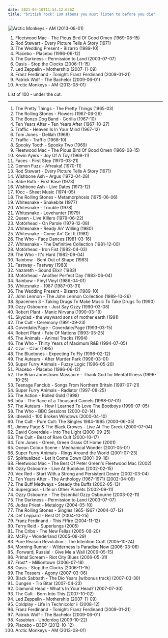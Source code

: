 ```yaml
---
date: 2021-04-10T11:54:12.636Z
title: "british rock: 100 albums you must listen to before you die"
---
```

![Arctic Monkeys - AM (2013-08-01)](http://coverartarchive.org/release/bf584cf2-dc33-433e-b8b2-b85578822726/7915352231-500.jpg "Arctic Monkeys - AM (2013-08-01)")
<ol class="albums">
<li data-cover="https://img.discogs.com/94WmIhDZkpmBhdsoi0M-uIqGKzA=/fit-in/600x598/filters:strip_icc():format(jpeg):mode_rgb():quality(90)/discogs-images/R-1788144-1262858017.jpeg.jpg" data-tags="blues, classic rock, british blues, british rock" role="button">Fleetwood Mac - The Pious Bird Of Good Omen (1969-08-15)</li>
<li data-cover="http://coverartarchive.org/release/dba7eb5d-6990-4b2e-8184-96da42fda50d/912704314-500.jpg" data-tags="rod stewart, classic rock" role="button">Rod Stewart - Every Picture Tells A Story (1971)</li>
<li data-cover="https://img.discogs.com/n1zQKA7w3Sx_BNBwResU86nrwc0=/fit-in/600x587/filters:strip_icc():format(jpeg):mode_rgb():quality(90)/discogs-images/R-1130935-1194608897.jpeg.jpg" data-tags="80s, post-punk, jangle pop" role="button">The Wedding Present - Bizarro (1989-10)</li>
<li data-cover="http://coverartarchive.org/release/dfd1efc5-a99d-4560-8141-4a26da18c209/8801167569-500.jpg" data-tags="alternative rock, alternative, rock" role="button">Placebo - Placebo (1996-06-12)</li>
<li data-cover="https://img.discogs.com/D53FDXAc79Ssa6z8iqCp6HK-GJQ=/fit-in/600x597/filters:strip_icc():format(jpeg):mode_rgb():quality(90)/discogs-images/R-504056-1473854757-6906.jpeg.jpg" data-tags="hard rock, rock" role="button">The Darkness - Permission to Land (2003-07-07)</li>
<li data-cover="http://coverartarchive.org/release/d4cba698-1145-443b-9c5e-83217f0607b6/5375956926-500.jpg" data-tags="rock" role="button">Oasis - Stop the Clocks (2006-11-15)</li>
<li data-cover="http://coverartarchive.org/release/dd433df0-cd39-3ffc-9ca2-f99d597815ea/3778150488-500.jpg" data-tags="classic rock, hard rock" role="button">Led Zeppelin - Mothership (2007-11-09)</li>
<li data-cover="http://coverartarchive.org/release/f5229c40-d183-41b9-a88c-01b2059201b7/9832610394-500.jpg" data-tags="indie rock" role="button">Franz Ferdinand - Tonight: Franz Ferdinand (2009-01-21)</li>
<li data-cover="http://coverartarchive.org/release/4f8f41d4-895d-488d-95d0-7daec079bcd1/21698152605-500.jpg" data-tags="indie, alternative, folk, epic, fucking epic" role="button">Patrick Wolf - The Bachelor (2009-06-01)</li>
<li data-cover="http://coverartarchive.org/release/bf584cf2-dc33-433e-b8b2-b85578822726/7915352231-500.jpg" data-tags="indie rock" role="button">Arctic Monkeys - AM (2013-08-01)</li>
</ol>
List of 100 - under the cut.
<!-- more -->

_________________

<ol class="albums">
<li data-cover="http://coverartarchive.org/release/4bb9271f-9653-4d32-817a-e6ca2bff98ce/24208062156-500.jpg" data-tags="60s, classic rock" role="button">
The Pretty Things - The Pretty Things (1965-03)
</li>
<li data-cover="http://coverartarchive.org/release/e53265c1-7e75-4c3b-908a-6c684cc4f338/6701550123-500.jpg" data-tags="classic rock, rock, 60s" role="button">
The Rolling Stones - Flowers (1967-06-26)
</li>
<li data-cover="https://img.discogs.com/28415784b9210344a4a62ec6cd31adb2d01b3637/images/spacer.gif" data-tags="rock, comedy, the bonzo dog band" role="button">
The Bonzo Dog Band - Gorilla (1967-10)
</li>
<li data-cover="https://img.discogs.com/SyFM0FDJH3d_HlVrk35uJbwm8rM=/fit-in/500x500/filters:strip_icc():format(jpeg):mode_rgb():quality(90)/discogs-images/R-6750810-1425855376-2224.jpeg.jpg" data-tags="classic rock, blues rock, rock, 60s" role="button">
Ten Years After - Ten Years After (1967-10-27)
</li>
<li data-cover="http://coverartarchive.org/release/359fcf82-91a9-344f-9e03-552eba557ebb/21830982354-500.jpg" data-tags="classic rock, progressive rock, psychedelic rock" role="button">
Traffic - Heaven Is In Your Mind (1967-12)
</li>
<li data-cover="http://coverartarchive.org/release/b0834e54-d0e0-47e0-a4eb-e49314e48d8a/10005458481-500.jpg" data-tags="classic rock, british invasion, british rock, 60s british, british 60s, 60s british invasion" role="button">
Tom Jones - Delilah (1968)
</li>
<li data-cover="http://coverartarchive.org/release/d187b1c1-da41-4769-ad7d-24f63d95e1b6/23101278087-500.jpg" data-tags="classic rock, rock" role="button">
Traffic - Traffic (1968-10)
</li>
<li data-cover="https://img.discogs.com/N9i_0sP8hpyYokX-RRwl8Re2m_Q=/fit-in/600x591/filters:strip_icc():format(jpeg):mode_rgb():quality(90)/discogs-images/R-3399390-1361356685-4806.jpeg.jpg" data-tags="classic rock, rock" role="button">
Spooky Tooth - Spooky Two (1969)
</li>
<li data-cover="https://img.discogs.com/94WmIhDZkpmBhdsoi0M-uIqGKzA=/fit-in/600x598/filters:strip_icc():format(jpeg):mode_rgb():quality(90)/discogs-images/R-1788144-1262858017.jpeg.jpg" data-tags="blues, classic rock, british blues, british rock" role="button">
Fleetwood Mac - The Pious Bird Of Good Omen (1969-08-15)
</li>
<li data-cover="https://img.discogs.com/E0LyO6T3OPBUVs7hpXRghCOJrwM=/fit-in/600x593/filters:strip_icc():format(jpeg):mode_rgb():quality(90)/discogs-images/R-1387306-1215278648.jpeg.jpg" data-tags="progressive rock, psychedelic, 60s, canterbury scene" role="button">
Kevin Ayers - Joy Of A Toy (1969-11)
</li>
<li data-cover="https://img.discogs.com/MoQsSuTpAIXwDzXwalT2fI0oEHg=/fit-in/600x595/filters:strip_icc():format(jpeg):mode_rgb():quality(90)/discogs-images/R-15931032-1600423777-8490.jpeg.jpg" data-tags="rock" role="button">
Faces - First Step (1970-03-21)
</li>
<li data-cover="http://coverartarchive.org/release/6f19a26d-5535-417d-8b37-8e1eadda365a/8768587121-500.jpg" data-tags="progressive rock" role="button">
Demon Fuzz - Afreaka! (1970-11)
</li>
<li data-cover="http://coverartarchive.org/release/dba7eb5d-6990-4b2e-8184-96da42fda50d/912704314-500.jpg" data-tags="rod stewart, classic rock" role="button">
Rod Stewart - Every Picture Tells A Story (1971)
</li>
<li data-cover="https://img.discogs.com/IkuVyF5le_aG2neyEscSuSPmMXI=/fit-in/500x495/filters:strip_icc():format(jpeg):mode_rgb():quality(90)/discogs-images/R-1520895-1225746667.jpeg.jpg" data-tags="progressive rock, classic rock" role="button">
Wishbone Ash - Argus (1972-04-28)
</li>
<li data-cover="http://coverartarchive.org/release/8c1ef9f5-abdc-4a0b-a330-2f3d9ce1dabc/9922718331-500.jpg" data-tags="rock, 70s" role="button">
Babe Ruth - First Base (1973)
</li>
<li data-cover="http://coverartarchive.org/release/213cc82d-2687-4bda-956a-f5464125bd79/14751105457-500.jpg" data-tags="live, british rock, twin guitar, harmoney" role="button">
Wishbone Ash - Live Dates (1973-12)
</li>
<li data-cover="https://img.discogs.com/3RKifN7iWPQLLxVubHenxA5mLo0=/fit-in/600x534/filters:strip_icc():format(jpeg):mode_rgb():quality(90)/discogs-images/R-754325-1155421519.jpeg.jpg" data-tags="art rock, rock, 70s" role="button">
10cc - Sheet Music (1974-05)
</li>
<li data-cover="http://coverartarchive.org/release/491f61db-06c7-48da-a0e7-1da8e3d12fe9/22893719452-500.jpg" data-tags="rock, 70s" role="button">
The Rolling Stones - Metamorphosis (1975-06-06)
</li>
<li data-cover="https://img.discogs.com/1VDGSqXlqjkUN04mY0vNFa5g8iA=/fit-in/435x437/filters:strip_icc():format(jpeg):mode_rgb():quality(90)/discogs-images/R-2974859-1309953889.jpeg.jpg" data-tags="hard rock" role="button">
Whitesnake - Snakebite (1977)
</li>
<li data-cover="https://img.discogs.com/VVv6K3tCDDFcALl0MEIg-NkjMUI=/fit-in/234x366/filters:strip_icc():format(jpeg):mode_rgb():quality(90)/discogs-images/R-4536145-1485639324-1684.jpeg.jpg" data-tags="hard rock" role="button">
Whitesnake - Trouble (1978)
</li>
<li data-cover="https://img.discogs.com/qGKMN-yFbqO37G1jBNCe-qfblp4=/fit-in/600x536/filters:strip_icc():format(jpeg):mode_rgb():quality(90)/discogs-images/R-15887392-1604770889-3313.jpeg.jpg" data-tags="hard rock" role="button">
Whitesnake - Lovehunter (1979)
</li>
<li data-cover="https://img.discogs.com/qZdIcpnqJB6tH2n0hIe-IOMakDw=/fit-in/600x600/filters:strip_icc():format(jpeg):mode_rgb():quality(90)/discogs-images/R-635916-1302731463.jpeg.jpg" data-tags="live, hard rock, classic rock" role="button">
Queen - Live Killers (1979-06-22)
</li>
<li data-cover="http://coverartarchive.org/release/b87958f4-f095-414f-a379-966af3b27fe1/15340907007-500.jpg" data-tags="hard rock, rock n roll, heavy metal" role="button">
Motörhead - On Parole (1979-12-08)
</li>
<li data-cover="https://img.discogs.com/QOLsA7SlkEFykaqlLcsTqbmKFY4=/fit-in/594x600/filters:strip_icc():format(jpeg):mode_rgb():quality(90)/discogs-images/R-3125790-1316971057.jpeg.jpg" data-tags="hard rock" role="button">
Whitesnake - Ready An' Willing (1980)
</li>
<li data-cover="https://img.discogs.com/zUCBdtRCAxabu_EUq2LNPbnHHvk=/fit-in/600x600/filters:strip_icc():format(jpeg):mode_rgb():quality(90)/discogs-images/R-2610089-1374195996-1800.jpeg.jpg" data-tags="classic rock, hard rock" role="button">
Whitesnake - Come An' Get It (1981)
</li>
<li data-cover="http://coverartarchive.org/release/76110cdd-7c4a-3501-97ed-1afb4498bf06/15374181389-500.jpg" data-tags="classic rock, the who" role="button">
The Who - Face Dances (1981-03-16)
</li>
<li data-cover="https://img.discogs.com/sKf6LdBDsgV8GfUAhdw_8Qakick=/fit-in/600x600/filters:strip_icc():format(jpeg):mode_rgb():quality(90)/discogs-images/R-3807954-1411037110-9552.jpeg.jpg" data-tags="classic rock, heavy metal, hard rock, hair metal, whitesnake, british rock, british metal, british heavy metal, new wave of british heavy metal, british hard rock, lucio rosenkreutz" role="button">
Whitesnake - The Definitive Collection (1981-12-00)
</li>
<li data-cover="http://coverartarchive.org/release/4cc5c04c-3051-400a-bca7-09c8dbac0020/12220437049-500.jpg" data-tags="heavy metal" role="button">
Motörhead - Iron Fist (1982-04-03)
</li>
<li data-cover="https://img.discogs.com/21xR7CRutjALMZS8sqMuJN9ZzUM=/fit-in/600x597/filters:strip_icc():format(jpeg):mode_rgb():quality(90)/discogs-images/R-10550506-1499718550-3501.jpeg.jpg" data-tags="rock" role="button">
The Who - It's Hard (1982-09-04)
</li>
<li data-cover="https://img.discogs.com/EZrLqCoV9qjIRgRXY58EF6VzMMk=/fit-in/598x600/filters:strip_icc():format(jpeg):mode_rgb():quality(90)/discogs-images/R-2081302-1312590183.jpeg.jpg" data-tags="hard rock" role="button">
Rainbow - Bent Out of Shape (1983)
</li>
<li data-cover="https://img.discogs.com/CX5fhvDs9YC91rs7_bxOhD58SII=/fit-in/600x596/filters:strip_icc():format(jpeg):mode_rgb():quality(90)/discogs-images/R-2138840-1494490725-9095.jpeg.jpg" data-tags="classic rock, heavy metal, hard rock, glam metal, british rock, british metal, british heavy metal, new wave of british heavy metal, british hard rock" role="button">
Fastway - Fastway (1983)
</li>
<li data-cover="https://img.discogs.com/tecjsc5LhzvHJAyq6enRDCzY03I=/fit-in/600x450/filters:strip_icc():format(jpeg):mode_rgb():quality(90)/discogs-images/R-10997740-1507921116-4317.jpeg.jpg" data-tags="classic rock, rock, british, hard rock, scottish, california, aleister crowley, british rock, christopher lee, aleyster crowley, scottish rock, argeu california seixas, silvio passos, wilson seixas, california seixas, aleister, raul seixas, amidio junior, anyzio rocha, nova california seixas, mucajai, argeu california, beto juara, don kalifa, caracarai, donkalifa, aleystercrowley, simplesdemais, os putos brothers, aleyster, silva alhandra, krica morena bela, boa vista, roraima, kricamorena, familia santos, argeu, krica morena, mosca navarro, aleyster crowley bernardo de andrade" role="button">
Nazareth - Sound Elixir (1983)
</li>
<li data-cover="https://img.discogs.com/Avm1x5sUs88zj8mRg-mpIh8RXEg=/fit-in/600x600/filters:strip_icc():format(jpeg):mode_rgb():quality(90)/discogs-images/R-1522576-1601943632-3332.jpeg.jpg" data-tags="heavy metal" role="button">
Motörhead - Another Perfect Day (1983-06-04)
</li>
<li data-cover="https://img.discogs.com/srXILINsZfkXKpD6is1wXKmXeTI=/fit-in/200x200/filters:strip_icc():format(jpeg):mode_rgb():quality(90)/discogs-images/R-458632-1116365000.jpg.jpg" data-tags="hard rock, classic rock, rainbow" role="button">
Rainbow - Finyl Vinyl (1986-04-01)
</li>
<li data-cover="http://coverartarchive.org/release/2049b55c-0714-4ca2-8352-ba0d7041e5fd/6322117461-500.jpg" data-tags="hard rock" role="button">
Whitesnake - 1987 (1987-03-31)
</li>
<li data-cover="https://img.discogs.com/n1zQKA7w3Sx_BNBwResU86nrwc0=/fit-in/600x587/filters:strip_icc():format(jpeg):mode_rgb():quality(90)/discogs-images/R-1130935-1194608897.jpeg.jpg" data-tags="80s, post-punk, jangle pop" role="button">
The Wedding Present - Bizarro (1989-10)
</li>
<li data-cover="https://img.discogs.com/Guc6YdVIkfL8fdt6Slzgvvv7KNo=/fit-in/600x600/filters:strip_icc():format(jpeg):mode_rgb():quality(90)/discogs-images/R-4304458-1436317961-7677.jpeg.jpg" data-tags="rock" role="button">
John Lennon - The John Lennon Collection (1989-10-26)
</li>
<li data-cover="http://coverartarchive.org/release/6e03f232-6c10-490e-9a95-7fd72cc52bfb/24592123891-500.jpg" data-tags="psychedelic, neo-psychedelia" role="button">
Spacemen 3 - Taking Drugs To Make Music To Take Drugs To (1990)
</li>
<li data-cover="http://coverartarchive.org/release/64df0ed7-ef90-4295-a613-c1d8f8942e0a/2138878586-500.jpg" data-tags="heavy metal" role="button">
Ozzy Osbourne - Just Say Ozzy (1990-03-08)
</li>
<li data-cover="http://coverartarchive.org/release/68bbde0b-1514-4be3-ac47-7e43ec0bf0e1/17009584376-500.jpg" data-tags="classic rock, rock" role="button">
Robert Plant - Manic Nirvana (1990-03-19)
</li>
<li data-cover="http://coverartarchive.org/release/54e98a66-f5cb-42bb-bcc2-c5b6e20c5f66/12615157067-500.jpg" data-tags="metal, rock, british, 90s, england, english, british rock, british metal, killer bass, underrated and overlooked, english metal, english rock, glorious vocals" role="button">
Skyclad - the wayward sons of mother earth (1991)
</li>
<li data-cover="https://img.discogs.com/fKendOT2LkT7n571qV1PxkOq6Bg=/fit-in/600x951/filters:strip_icc():format(jpeg):mode_rgb():quality(90)/discogs-images/R-2054391-1459115530-3491.jpeg.jpg" data-tags="hard rock" role="button">
The Cult - Ceremony (1991-09-23)
</li>
<li data-cover="http://coverartarchive.org/release/19bca2a0-9bdf-4d4f-be11-ab570c3f869c/28286930502-500.jpg" data-tags="hard rock, classic rock" role="button">
Coverdale/Page - Coverdale/Page (1993-03-15)
</li>
<li data-cover="http://coverartarchive.org/release/b00a7274-3bcc-4d65-91af-c1ba273d522b/5892843611-500.jpg" data-tags="classic rock" role="button">
Robert Plant - Fate Of Nations (1993-05-25)
</li>
<li data-cover="https://img.discogs.com/q2QH8Hbu_m0o4Mk_fIOe4569N9U=/fit-in/600x537/filters:strip_icc():format(jpeg):mode_rgb():quality(90)/discogs-images/R-3962149-1531137183-2190.jpeg.jpg" data-tags="classic rock, rock" role="button">
The Animals - Animal Tracks (1994)
</li>
<li data-cover="http://coverartarchive.org/release/391e462e-e8f0-4141-8add-11fdfcd973ee/10987795051-500.jpg" data-tags="rock, classic rock" role="button">
The Who - Thirty Years of Maximum R&B (1994-07-05)
</li>
<li data-cover="https://img.discogs.com/5ViJu5Eb5764WyM2S-vOC_3jo8k=/fit-in/593x594/filters:strip_icc():format(jpeg):mode_rgb():quality(90)/discogs-images/R-1216361-1205578753.jpeg.jpg" data-tags="classic rock, rock, 70s, british, art rock, proto prog, 70s rock, british rock, 70s progressive rock, british progressive rock" role="button">
Czar - Czar (1995)
</li>
<li data-cover="https://img.discogs.com/FMnUmmbHGbRy61LkVDPpqwpzGz0=/fit-in/600x600/filters:strip_icc():format(jpeg):mode_rgb():quality(90)/discogs-images/R-3659325-1430926101-6224.jpeg.jpg" data-tags="britpop" role="button">
The Bluetones - Expecting To Fly (1996-02-12)
</li>
<li data-cover="http://coverartarchive.org/release/9b4db6a4-56e6-47de-8440-074247b2ed52/9707871898-500.jpg" data-tags="alternative rock, indie pop, indie rock, britpop, baroque pop" role="button">
The Auteurs - After Murder Park (1996-03-01)
</li>
<li data-cover="http://coverartarchive.org/release/93a5bd38-2a30-43a1-9ed5-fa8532794a9b/24580352774-500.jpg" data-tags="welsh, power pop, 90s" role="button">
Super Furry Animals - Fuzzy Logic (1996-05-20)
</li>
<li data-cover="http://coverartarchive.org/release/dfd1efc5-a99d-4560-8141-4a26da18c209/8801167569-500.jpg" data-tags="alternative rock, alternative, rock" role="button">
Placebo - Placebo (1996-06-12)
</li>
<li data-cover="http://coverartarchive.org/release/8c49701e-b108-4f33-88a7-96d33c64dc3c/19368548317-500.jpg" data-tags="folk" role="button">
The Brian Jonestown Massacre - Thank God for Mental Illness (1996-10-25)
</li>
<li data-cover="https://img.discogs.com/I-oViWD7yaPbPfp-56ogVSe6K8o=/fit-in/600x469/filters:strip_icc():format(jpeg):mode_rgb():quality(90)/discogs-images/R-10404061-1538314922-5725.jpeg.jpg" data-tags="indie, rock, power pop, jangle pop, scottish" role="button">
Teenage Fanclub - Songs From Northern Britain (1997-07-21)
</li>
<li data-cover="https://img.discogs.com/jLrf7hv7ye_ZALB1UEyRSCeezVE=/fit-in/600x588/filters:strip_icc():format(jpeg):mode_rgb():quality(90)/discogs-images/R-676205-1146469269.jpeg.jpg" data-tags="90s" role="button">
Super Furry Animals - Radiator (1997-08-25)
</li>
<li data-cover="http://coverartarchive.org/release/4b411121-4a41-4032-9e1f-ae7c3ce15328/10916053750-500.jpg" data-tags="60s" role="button">
The Action - Rolled Gold (1998)
</li>
<li data-cover="http://coverartarchive.org/release/8bd70552-0a26-466e-bfaf-49f0e5b65e5d/17130158109-500.jpg" data-tags="rock" role="button">
bôa - The Race of a Thousand Camels (1998-07-01)
</li>
<li data-cover="https://img.discogs.com/rJ9tb67y9xsNyA-9J5dyJU96qnY=/fit-in/600x594/filters:strip_icc():format(jpeg):mode_rgb():quality(90)/discogs-images/R-380622-1489177103-3319.jpeg.jpg" data-tags="indie, rock, british, alternative, alternative rock, indie pop, indie rock, british rock, neo-glam" role="button">
The Auteurs - How I Learned To Love The Bootboys (1999-07-05)
</li>
<li data-cover="https://img.discogs.com/tYUH21u9xsQrHfgftMeQn-DG01c=/fit-in/597x600/filters:strip_icc():format(jpeg):mode_rgb():quality(90)/discogs-images/R-2060655-1261650469.jpeg.jpg" data-tags="rock" role="button">
The Who - BBC Sessions (2000-02-14)
</li>
<li data-cover="http://coverartarchive.org/release/dac0f15e-353a-4bf9-92ee-cb64880c0c75/28404506936-500.jpg" data-tags="indie rock, rock" role="button">
Idlewild - 100 Broken Windows (2000-04-10)
</li>
<li data-cover="http://coverartarchive.org/release/4caa9d1a-9bea-44d6-a6cf-92b936fb6a9e/14716838841-500.jpg" data-tags="hard rock, gothic rock" role="button">
The Cult - Pure Cult: The Singles 1984-1995 (2000-06-05)
</li>
<li data-cover="https://img.discogs.com/HCJ6IGVuFD4bFIhNAnM52183pv8=/fit-in/600x600/filters:strip_icc():format(jpeg):mode_rgb():quality(90)/discogs-images/R-1903762-1286490780.jpeg.jpg" data-tags="classic rock, rock" role="button">
Jimmy Page & The Black Crowes - Live At The Greek (2000-07-04)
</li>
<li data-cover="https://img.discogs.com/RyHxIjPL7B0bV-w0NQM9RgmtxxI=/fit-in/500x500/filters:strip_icc():format(jpeg):mode_rgb():quality(90)/discogs-images/R-2496116-1414057782-4549.jpeg.jpg" data-tags="classic rock, hard rock" role="button">
David Coverdale - Into The Light (2000-09-25)
</li>
<li data-cover="http://coverartarchive.org/release/a8f84ab6-d948-43a2-acfe-2c8cfa9b5e3b/24043624014-500.jpg" data-tags="classic rock, heavy metal, alternative rock, hard rock, gothic rock, british rock, british metal, british heavy metal, british hard rock, flashback alternatives, realjimbobownsthis, xanbaldaio-canha" role="button">
The Cult - Best of Rare Cult (2000-10-17)
</li>
<li data-cover="https://img.discogs.com/DJ1L1cWhsRi1AXLqqB95ZDu3G2Q=/fit-in/600x582/filters:strip_icc():format(jpeg):mode_rgb():quality(90)/discogs-images/R-5162684-1528368254-3700.jpeg.jpg" data-tags="classic rock, british, lounge, british invasion, british rock, 60s british, british 60s, 60s british invasion" role="button">
Tom Jones - Green, Green Grass Of Home (2001)
</li>
<li data-cover="http://coverartarchive.org/release/788950cd-90e5-4fdd-9c16-8dd8afd49a51/25738391277-500.jpg" data-tags="britpop" role="button">
Ocean Colour Scene - Mechanical Wonder (2001-05-01)
</li>
<li data-cover="https://img.discogs.com/0f36ac86c54fe502a205affaefeae52f092904f2/images/spacer.gif" data-tags="00s, welsh, indie" role="button">
Super Furry Animals - Rings Around the World (2001-07-23)
</li>
<li data-cover="https://img.discogs.com/eywTsZh4E1zkFu4gpvcYDFvjoTk=/fit-in/600x606/filters:strip_icc():format(jpeg):mode_rgb():quality(90)/discogs-images/R-12676458-1539859593-7554.jpeg.jpg" data-tags="rock, 00s" role="button">
Spiritualized - Let It Come Down (2001-09-16)
</li>
<li data-cover="http://coverartarchive.org/release/c5e11918-511f-46a2-a1a5-0dffc96d6dd9/12120507979-500.jpg" data-tags="blues, fleetwood mac, christine mcvie" role="button">
Fleetwood Mac - The Best Of Peter Green's Fleetwood Mac (2002)
</li>
<li data-cover="https://img.discogs.com/CO2mE5fCPFWTeK2vRFMJDEJ6R50=/fit-in/600x600/filters:strip_icc():format(jpeg):mode_rgb():quality(90)/discogs-images/R-435283-1497469487-8296.jpeg.jpg" data-tags="heavy metal, ozzy osbourne" role="button">
Ozzy Osbourne - Live At Budokan (2002-02-15)
</li>
<li data-cover="http://coverartarchive.org/release/f2b647ba-f77b-43f0-996a-7a8fdeeceecc/6123779011-500.jpg" data-tags="alternative rock, industrial rock, post-hardcore" role="button">
Vex Red - Start With a Strong and Persistent Desire (2002-03-04)
</li>
<li data-cover="http://coverartarchive.org/release/97f94d8d-bb01-4a15-aabc-c84d74cf2195/7506423455-500.jpg" data-tags="classic rock, hard rock, blues rock, 70s british hard rock, 70s british rock, 70s hard rock, british blues rock, british rock, 60s british, 60s british rock, british 60s, british hard rock, classic british rock, after, 60s british hard rock, 60s hard rock" role="button">
Ten Years After - The Anthology (1967-1971) (2002-04-09)
</li>
<li data-cover="https://img.discogs.com/iYnqTKhZT2VwBoIViTrZtGLCG4E=/fit-in/350x350/filters:strip_icc():format(jpeg):mode_rgb():quality(90)/discogs-images/R-2253918-1347194973-2528.jpeg.jpg" data-tags="rock, british, alternative, alternative rock, garage rock revival, garage rock, garage, british rock" role="button">
The Buff Medways - Steady the Buffs (2002-05-13)
</li>
<li data-cover="http://coverartarchive.org/release/06c87d8e-6244-4c50-b38c-f1e3d8f5cbe0/5555177468-500.jpg" data-tags="rock, indie, 00s" role="button">
Supergrass - Life on Other Planets (2002-09-11)
</li>
<li data-cover="http://coverartarchive.org/release/3e704837-7606-40e6-9a31-7c0929cba042/9262101091-500.jpg" data-tags="heavy metal" role="button">
Ozzy Osbourne - The Essential Ozzy Osbourne (2003-02-11)
</li>
<li data-cover="https://img.discogs.com/D53FDXAc79Ssa6z8iqCp6HK-GJQ=/fit-in/600x597/filters:strip_icc():format(jpeg):mode_rgb():quality(90)/discogs-images/R-504056-1473854757-6906.jpeg.jpg" data-tags="hard rock, rock" role="button">
The Darkness - Permission to Land (2003-07-07)
</li>
<li data-cover="http://coverartarchive.org/release/c0a89c21-9b6f-4561-a45a-296c5272c507/21079916286-500.jpg" data-tags="heavy metal, hard rock" role="button">
Judas Priest - Metalogy (2004-05-10)
</li>
<li data-cover="http://coverartarchive.org/release/79e61808-662a-48cb-94c0-19441b3a496b/10253810559-500.jpg" data-tags="classic rock" role="button">
The Rolling Stones - Singles 1965-1967 (2004-07-12)
</li>
<li data-cover="https://img.discogs.com/OrT-dFZDHqbt_rHkVWVILV8F3l4=/fit-in/600x524/filters:strip_icc():format(jpeg):mode_rgb():quality(90)/discogs-images/R-823850-1576410882-9972.jpeg.jpg" data-tags="classic rock, rock, hard rock" role="button">
Def Leppard - Best Of (2004-10-25)
</li>
<li data-cover="http://coverartarchive.org/release/01e8456e-3aa3-4037-937e-cc7f12fcdc7a/18839216643-500.jpg" data-tags="british rock" role="button">
Franz Ferdinand - This Fffire (2004-11-12)
</li>
<li data-cover="https://img.discogs.com/38kN6bZdLsr8Bhlq_ZVrP03iNC4=/fit-in/600x468/filters:strip_icc():format(jpeg):mode_rgb():quality(90)/discogs-images/R-9945799-1499533246-3187.jpeg.jpg" data-tags="classic rock, british rock" role="button">
Terry Reid - Superlungs (2005)
</li>
<li data-cover="http://coverartarchive.org/release/cfdffcab-a44b-4189-a05d-a197dfb10c9e/28864802820-500.jpg" data-tags="indie, alternative rock" role="button">
The Cribs - The New Fellas (2005-06-20)
</li>
<li data-cover="http://coverartarchive.org/release/62092003-2619-41a4-9795-e77c0625dc03/28025749897-500.jpg" data-tags="pop rock, mcfly, pop, rock" role="button">
McFly - Wonderland (2005-08-29)
</li>
<li data-cover="https://img.discogs.com/yK0BSwFYMXTDyTQ5b54RGuLaSrg=/fit-in/500x500/filters:strip_icc():format(jpeg):mode_rgb():quality(90)/discogs-images/R-1107410-1192551244.jpeg.jpg" data-tags="new prog" role="button">
Pure Reason Revolution - The Intention Craft (2005-10-24)
</li>
<li data-cover="https://img.discogs.com/OeffbU3k0EHapeFltex85a0DQ1U=/fit-in/500x487/filters:strip_icc():format(jpeg):mode_rgb():quality(90)/discogs-images/R-690731-1148163558.jpeg.jpg" data-tags="indie rock" role="button">
Morning Runner - Wilderness Is Paradise Now (2006-03-06)
</li>
<li data-cover="http://coverartarchive.org/release/747f5ed3-350f-487e-8253-10318c205e6d/20615014643-500.jpg" data-tags="alternative" role="button">
¡Forward, Russia! - Give Me a Wall (2006-05-15)
</li>
<li data-cover="https://img.discogs.com/gpxmCvbMTCBf_A62dUGyuk8lnQ8=/fit-in/600x596/filters:strip_icc():format(jpeg):mode_rgb():quality(90)/discogs-images/R-709401-1380547578-9100.jpeg.jpg" data-tags="rock" role="button">
Primal Scream - Riot City Blues (2006-05-31)
</li>
<li data-cover="https://img.discogs.com/5e3jvoyXROxFHoJgYEXmcC3dmsU=/fit-in/600x585/filters:strip_icc():format(jpeg):mode_rgb():quality(90)/discogs-images/R-4497293-1410990278-9994.jpeg.jpg" data-tags="progressive rock" role="button">
Frost* - Milliontown (2006-07-18)
</li>
<li data-cover="http://coverartarchive.org/release/d4cba698-1145-443b-9c5e-83217f0607b6/5375956926-500.jpg" data-tags="rock" role="button">
Oasis - Stop the Clocks (2006-11-15)
</li>
<li data-cover="http://coverartarchive.org/release/fc03d52a-d26b-43e6-b373-8fd17ad13cb0/16999998966-500.jpg" data-tags="alternative, folk rock" role="button">
The Tossers - Agony (2007-03-06)
</li>
<li data-cover="http://coverartarchive.org/release/9764a202-87e6-4bd1-9cf9-147a5d089f77/27056340412-500.jpg" data-tags="heavy metal, classic rock, hard rock" role="button">
Black Sabbath - The Dio Years [w/bonus track] (2007-03-30)
</li>
<li data-cover="https://img.discogs.com/3SB_4bmVyzatQRfTaofu7V5tyrM=/fit-in/600x600/filters:strip_icc():format(jpeg):mode_rgb():quality(90)/discogs-images/R-958051-1457549664-7535.jpeg.jpg" data-tags="rock, psychedelic, psychedelia" role="button">
Dungen - Tio Bitar (2007-04-23)
</li>
<li data-cover="http://coverartarchive.org/release/762803a0-e43c-4f8b-bcae-c3b3bf75a517/18890471844-500.jpg" data-tags="alternative rock" role="button">
Diamond Head - What's In Your Head? (2007-07-30)
</li>
<li data-cover="https://img.discogs.com/xUq1wVMlQ6erf33DsYTV7OsaVNQ=/fit-in/600x528/filters:strip_icc():format(jpeg):mode_rgb():quality(90)/discogs-images/R-1338676-1587324729-9714.jpeg.jpg" data-tags="classic rock, hard rock" role="button">
The Cult - Born Into This (2007-10-02)
</li>
<li data-cover="http://coverartarchive.org/release/dd433df0-cd39-3ffc-9ca2-f99d597815ea/3778150488-500.jpg" data-tags="classic rock, hard rock" role="button">
Led Zeppelin - Mothership (2007-11-09)
</li>
<li data-cover="http://coverartarchive.org/release/6c53f480-214e-4e19-9e08-6bf7fdfb073b/15824184832-500.jpg" data-tags="coldplay - life in technicolor, coldplay" role="button">
Coldplay - Life In Technicolor ii (2008-12)
</li>
<li data-cover="http://coverartarchive.org/release/f5229c40-d183-41b9-a88c-01b2059201b7/9832610394-500.jpg" data-tags="indie rock" role="button">
Franz Ferdinand - Tonight: Franz Ferdinand (2009-01-21)
</li>
<li data-cover="http://coverartarchive.org/release/4f8f41d4-895d-488d-95d0-7daec079bcd1/21698152605-500.jpg" data-tags="indie, alternative, folk, epic, fucking epic" role="button">
Patrick Wolf - The Bachelor (2009-06-01)
</li>
<li data-cover="http://coverartarchive.org/release/88c70e09-68f8-436a-9440-3b164b6f3a78/11003884528-500.jpg" data-tags="indie, brit-rock" role="button">
Kasabian - Underdog (2009-10-22)
</li>
<li data-cover="http://coverartarchive.org/release/1c8cbe3e-32e9-4498-b0a0-f94a298bddb1/2009247600-500.jpg" data-tags="alternative rock, british rock" role="button">
Placebo - B3EP (2012-10-12)
</li>
<li data-cover="http://coverartarchive.org/release/bf584cf2-dc33-433e-b8b2-b85578822726/7915352231-500.jpg" data-tags="indie rock" role="button">
Arctic Monkeys - AM (2013-08-01)
</li>
</ol>